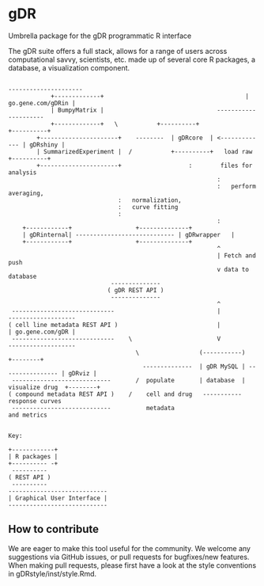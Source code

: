 # gDR
Umbrella package for the gDR programmatic R interface

The gDR suite offers a full stack, allows for a range of users across computational savvy, scientists, etc. made up of several core R packages, a database, a visualization component. 


```       
                                                                               ---------------------
			+-------------+                                        | go.gene.com/gDRin |
			| BumpyMatrix |			                       ---------------------
			+-------------+   \           +----------+                +----------+
		+----------------------+    --------  | gDRcore  | <------------- | gDRshiny | 
		| SummarizedExperiment |  /           +----------+   load raw     +----------+
		+----------------------+                   :        files for analysis
                                                           :
                                                           :   perform averaging, 
							   :   normalization, 	    
							   :   curve fitting	    
							   :	    
                                                           :
	+------------+				    +--------------+ 
	| gDRinternal| ---------------------------- | gDRwrapper   |  
	+------------+				    +--------------+ 
                                                           ^
                                                           | Fetch and push 
                                                           v data to database
						     --------------
						    ( gDR REST API )
						     --------------
                                                           ^
 -----------------------------                             |                    -------------------
( cell line metadata REST API )                            |                    | go.gene.com/gDR |
 -----------------------------    \                        V                    -------------------
                                    \                 (-----------)                  +--------+ 
                                      --------------  | gDR MySQL | ---------------- | gDRviz | 
 ----------------------------       /  populate       | database  |  visualize drug  +--------+
( compound metadata REST API )    /    cell and drug   -----------  response curves         
 ----------------------------          metadata                      and metrics


Key:

+------------+
| R packages |
+---------- -+
 ----------
( REST API )
 ----------
----------------------------
| Graphical User Interface |
----------------------------

```

## How to contribute
We are eager to make this tool useful for the community. We welcome any suggestions via GitHub issues, or pull requests for bugfixes/new features. When making pull requests, please first have a look at the style conventions in gDRstyle/inst/style.Rmd.
